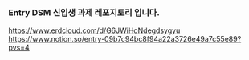 ### Entry DSM 신입생 과제 레포지토리 입니다.
https://www.erdcloud.com/d/G6JWiHoNdegdsygyu
</br>
https://www.notion.so/entry-09b7c94bc8f94a22a3726e49a7c55e89?pvs=4

